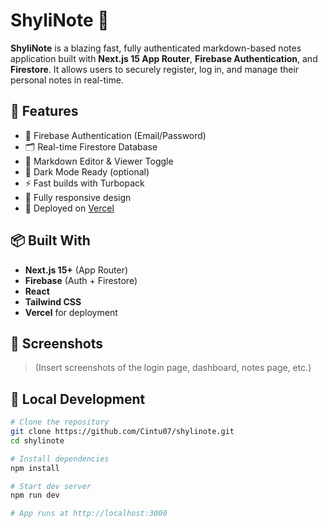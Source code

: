 # ShyliNote 📝

**ShyliNote** is a blazing fast, fully authenticated markdown-based notes application built with **Next.js 15 App Router**, **Firebase Authentication**, and **Firestore**. It allows users to securely register, log in, and manage their personal notes in real-time.

## 🚀 Features

- 🔐 Firebase Authentication (Email/Password)
- 🗂️ Real-time Firestore Database
- 📝 Markdown Editor & Viewer Toggle
- 🌙 Dark Mode Ready (optional)
- ⚡ Fast builds with Turbopack
- 📱 Fully responsive design
- 🔧 Deployed on [Vercel](https://vercel.com)

## 📦 Built With

- **Next.js 15+** (App Router)
- **Firebase** (Auth + Firestore)
- **React**
- **Tailwind CSS**
- **Vercel** for deployment

## 📸 Screenshots

> (Insert screenshots of the login page, dashboard, notes page, etc.)

## 🧪 Local Development

```bash
# Clone the repository
git clone https://github.com/Cintu07/shylinote.git
cd shylinote

# Install dependencies
npm install

# Start dev server
npm run dev

# App runs at http://localhost:3000

```
